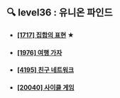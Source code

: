 ## 🔍 level36 : 유니온 파인드
- #### [[1717] 집합의 표현](https://www.acmicpc.net/problem/1717) ★
- #### [[1976] 여행 가자](https://www.acmicpc.net/problem/1976)
- #### [[4195] 친구 네트워크](https://www.acmicpc.net/problem/4195)
- #### [[20040] 사이클 게임](https://www.acmicpc.net/problem/20040)